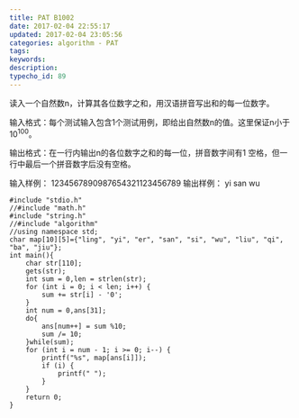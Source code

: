 ```yaml
---
title: PAT B1002
date: 2017-02-04 22:55:17
updated: 2017-02-04 23:05:56
categories: algorithm - PAT
tags: 
keywords:
description:
typecho_id: 89
---
```

读入一个自然数n，计算其各位数字之和，用汉语拼音写出和的每一位数字。

输入格式：每个测试输入包含1个测试用例，即给出自然数n的值。这里保证n小于10<sup>100</sup>。

输出格式：在一行内输出n的各位数字之和的每一位，拼音数字间有1 空格，但一行中最后一个拼音数字后没有空格。

输入样例：
1234567890987654321123456789
输出样例：
yi san wu

    #include "stdio.h"
    //#include "math.h"
    #include "string.h"
    //#include "algorithm"
    //using namespace std;
    char map[10][5]={"ling", "yi", "er", "san", "si", "wu", "liu", "qi", "ba", "jiu"};
    int main(){
        char str[110];
        gets(str);
        int sum = 0,len = strlen(str);
        for (int i = 0; i < len; i++) {
            sum += str[i] - '0';
        }
        int num = 0,ans[31];
        do{
            ans[num++] = sum %10;
            sum /= 10;
        }while(sum);
        for (int i = num - 1; i >= 0; i--) {
            printf("%s", map[ans[i]]);
            if (i) {
                printf(" ");
            }
        }
        return 0;
    }

